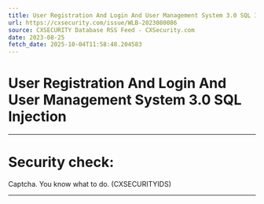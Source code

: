```yaml
---
title: User Registration And Login And User Management System 3.0 SQL Injection
url: https://cxsecurity.com/issue/WLB-2023080086
source: CXSECURITY Database RSS Feed - CXSecurity.com
date: 2023-08-25
fetch_date: 2025-10-04T11:58:48.204583
---
```


# User Registration And Login And User Management System 3.0 SQL Injection

---

# Security check:

Captcha. You know what to do. (CXSECURITYIDS)

---